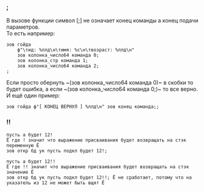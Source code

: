 ﻿### ;
В вызове функции символ [;] не означает конец команды а конец подачи параметров.<br>
То есть например:
```
зов гойда
	ф"\тид: %ллд\н\тимя: %с\н\твозраст: %ллд\н" 
	зов колонка_число64 команда 0;
	зов колонка_стр команда 1; 
	зов колонка_число64 команда 2;
;
```
Если просто обернуть ~(зов колонка_число64 команда 0)~ в скобки то будет ошибка, 
а если ~(зов колонка_число64 команда 0;)~ то все верно.<br>
И ещё один пример:
```
зов гойда ф"[ КОНЕЦ ВЕРНУЛ ] %ллд\н" зов конец команда;;
```
### !!
```
пусть а будет 12!
Ё где ! значит что выражение присваивания будет возвращать на стэк переменную Ё
зов откр бд ук пусть подкл будет 12!;

пусть а будет 12!!
Ё где !! значит что выражение присваивания будет возвращать на стэк значение Ё
зов откр бд ук пусть подкл будет 12!!; Ё не сработает, потому что на указатель из 12 не может быть вщят Ё
```